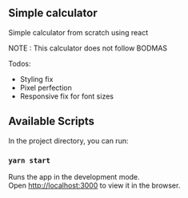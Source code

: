 ## Simple calculator

Simple calculator from scratch using react

NOTE : This calculator does not follow BODMAS

Todos:

- Styling fix
- Pixel perfection
- Responsive fix for font sizes

## Available Scripts

In the project directory, you can run:

### `yarn start`

Runs the app in the development mode.<br />
Open [http://localhost:3000](http://localhost:3000) to view it in the browser.
